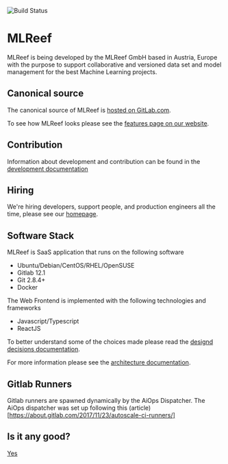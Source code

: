 ![Build Status](https://gitlab.com/mlreef/backend/badges/master/build.svg)

MLReef
===========================
MLReef is being developed by the MLReef GmbH based in Austria, Europe
with the purpose to support collaborative and versioned data set and model 
management for the best Machine Learning projects.

## Canonical source

The canonical source of MLReef is [hosted on GitLab.com](https://gitlab.com/mlreef/backend/).

To see how MLReef looks please see the [features page on our website](https://www.mlreef.com/).


## Contribution
Information about development and contribution can be found in the [development documentation](docs/development/README.md)

## Hiring

We're hiring developers, support people, and production engineers all the time,
please see our [homepage](https://www.mlreef.com/).


## Software Stack

MLReef is SaaS application that runs on the following software
- Ubuntu/Debian/CentOS/RHEL/OpenSUSE
- Gitlab 12.1
- Git 2.8.4+
- Docker

The Web Frontend is implemented with the following technologies and frameworks
- Javascript/Typescript
- ReactJS 

To better understand some of the choices made please read the  [designd decisions documentation](docs/development/design_decisions.md).

For more information please see the [architecture documentation](docs/development/architecture.md).



## Gitlab Runners 
Gitlab runners are spawned dynamically by the AiOps Dispatcher.
The AiOps dispatcher was set up following this (article)[https://about.gitlab.com/2017/11/23/autoscale-ci-runners/] 


## Is it any good?
[Yes](https://news.ycombinator.com/item?id=3067434)

